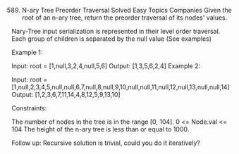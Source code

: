589. N-ary Tree Preorder Traversal
Solved
Easy
Topics
Companies
Given the root of an n-ary tree, return the preorder traversal of its nodes' values.

Nary-Tree input serialization is represented in their level order traversal. Each group of children is separated by the null value (See examples)

 

Example 1:



Input: root = [1,null,3,2,4,null,5,6]
Output: [1,3,5,6,2,4]
Example 2:



Input: root = [1,null,2,3,4,5,null,null,6,7,null,8,null,9,10,null,null,11,null,12,null,13,null,null,14]
Output: [1,2,3,6,7,11,14,4,8,12,5,9,13,10]
 

Constraints:

The number of nodes in the tree is in the range [0, 104].
0 <= Node.val <= 104
The height of the n-ary tree is less than or equal to 1000.
 

Follow up: Recursive solution is trivial, could you do it iteratively?

